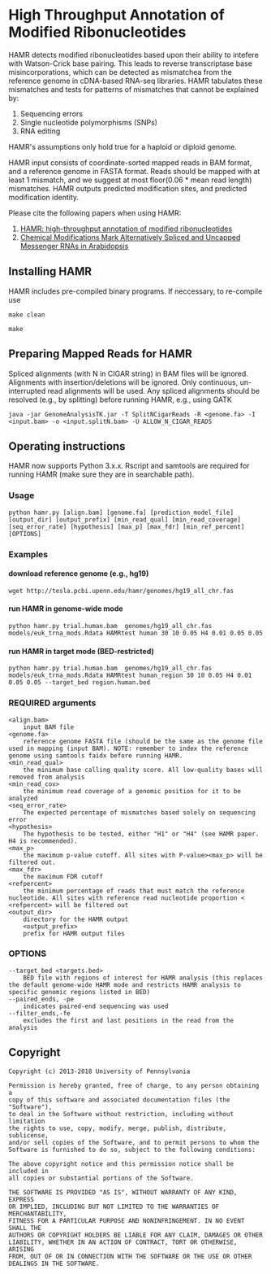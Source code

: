 # High Throughput Annotation of Modified Ribonucleotides

HAMR detects modified ribonucleotides based upon their ability to intefere with Watson-Crick base pairing. This leads to reverse transcriptase base misincorporations, which can be detected as mismatchea from the reference genome in cDNA-based RNA-seq libraries. HAMR tabulates these mismatches and tests for patterns of mismatches that cannot be explained by:
1. Sequencing errors
2. Single nucleotide polymorphisms (SNPs)
3. RNA editing 

HAMR's assumptions only hold true for a haploid or diploid genome. 

HAMR input consists of coordinate-sorted mapped reads in BAM format, and a reference genome in FASTA format. Reads should be mapped with at least 1 mismatch, and we suggest at most floor(0.06 * mean read length) mismatches. HAMR outputs predicted modification sites, and predicted modification identity.

Please cite the following papers when using HAMR:
1. [HAMR: high-throughput annotation of modified ribonucleotides](https://dx.doi.org/10.1261/rna.036806.112)
2. [Chemical Modifications Mark Alternatively Spliced and Uncapped Messenger RNAs in Arabidopsis](https://doi.org/10.1105/tpc.15.00591)

## Installing HAMR

HAMR includes pre-compiled binary programs.
If neccessary, to re-compile use

```
make clean
```

```
make
```

## Preparing Mapped Reads for HAMR
Spliced alignments (with N in CIGAR string) in BAM files will be ignored.
Alignments with insertion/deletions will be ignored. 
Only continuous, un-interrupted read alignments will be used.
Any spliced alignments should be resolved (e.g., by splitting) before
running HAMR, e.g., using GATK

```
java -jar GenomeAnalysisTK.jar -T SplitNCigarReads -R <genome.fa> -I <input.bam> -o <input.splitN.bam> -U ALLOW_N_CIGAR_READS
```

## Operating instructions

HAMR now supports Python 3.x.x. Rscript and samtools are required for running HAMR (make sure they are in searchable path).

### Usage

```
python hamr.py [align.bam] [genome.fa] [prediction_model_file] [output_dir] [output_prefix] [min_read_qual] [min_read_coverage] [seq_error_rate] [hypothesis] [max_p] [max_fdr] [min_ref_percent] [OPTIONS]
```

### Examples

#### download reference genome (e.g., hg19)

```
wget http://tesla.pcbi.upenn.edu/hamr/genomes/hg19_all_chr.fas
```

#### run HAMR in genome-wide mode

```
python hamr.py trial.human.bam  genomes/hg19_all_chr.fas models/euk_trna_mods.Rdata HAMRtest human 30 10 0.05 H4 0.01 0.05 0.05
```

#### run HAMR in target mode (BED-restricted)

```
python hamr.py trial.human.bam  genomes/hg19_all_chr.fas models/euk_trna_mods.Rdata HAMRtest human_region 30 10 0.05 H4 0.01 0.05 0.05 --target_bed region.human.bed
```

	
### REQUIRED arguments
	<align.bam>
		input BAM file
	<genome.fa>
		reference genome FASTA file (should be the same as the genome file used in mapping (input BAM). NOTE: remember to index the reference genome using samtools faidx before running HAMR.
	<min_read_qual>
		the minimum base calling quality score. All low-quality bases will removed from analysis
	<min_read_cov>
		the minimum read coverage of a genomic position for it to be analyzed
	<seq_error_rate>
		The expected percentage of mismatches based solely on sequencing error
	<hypothesis>
		The hypothesis to be tested, either "H1" or "H4" (see HAMR paper. H4 is recommended).
	<max_p>
		the maximum p-value cutoff. All sites with P-value><max_p> will be filtered out.
	<max_fdr>
		the maximum FDR cutoff
	<refpercent>
		the minimum percentage of reads that must match the reference nucleotide. All sites with reference read nucleotide proportion < <refpercent> will be filtered out
	<output_dir>
		directory for the HAMR output
        <output_prefix>
		prefix for HAMR output files
 

### OPTIONS
	--target_bed <targets.bed>
		BED file with regions of interest for HAMR analysis (this replaces the default genome-wide HAMR mode and restricts HAMR analysis to specific genomic regions listed in BED)
	--paired_ends, -pe
		indicates paired-end sequencing was used 
	--filter_ends,-fe
		excludes the first and last positions in the read from the analysis



## Copyright
	Copyright (c) 2013-2018 University of Pennsylvania

	Permission is hereby granted, free of charge, to any person obtaining a
	copy of this software and associated documentation files (the "Software"),
	to deal in the Software without restriction, including without limitation
	the rights to use, copy, modify, merge, publish, distribute, sublicense,
	and/or sell copies of the Software, and to permit persons to whom the
	Software is furnished to do so, subject to the following conditions:

	The above copyright notice and this permission notice shall be included in
	all copies or substantial portions of the Software.

	THE SOFTWARE IS PROVIDED "AS IS", WITHOUT WARRANTY OF ANY KIND, EXPRESS
	OR IMPLIED, INCLUDING BUT NOT LIMITED TO THE WARRANTIES OF MERCHANTABILITY,
	FITNESS FOR A PARTICULAR PURPOSE AND NONINFRINGEMENT. IN NO EVENT SHALL THE
	AUTHORS OR COPYRIGHT HOLDERS BE LIABLE FOR ANY CLAIM, DAMAGES OR OTHER
	LIABILITY, WHETHER IN AN ACTION OF CONTRACT, TORT OR OTHERWISE, ARISING
	FROM, OUT OF OR IN CONNECTION WITH THE SOFTWARE OR THE USE OR OTHER
	DEALINGS IN THE SOFTWARE.
